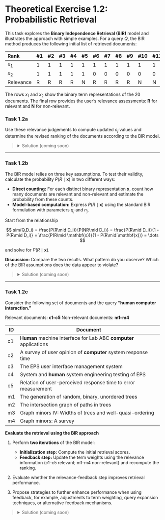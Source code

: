 # Theoretical Exercise 1.2: Probabilistic Retrieval

This task explores the **Binary Independence Retrieval (BIR)** model and illustrates the approach with simple examples. For a query $Q$, the BIR method produces the following initial list of retrieved documents:

| Rank      | #1 | #2 | #3 | #4 | #5 | #6 | #7 | #8 | #9 | #10 | #11 | #12 | #13 | #14 | #15 | #16 | #17 | #18 | #19 | #20 |
| :-------- | :- | :- | :- | :- | :- | :- | :- | :- | :- | :-- | :-- | :-- | :-- | :-- | :-- | :-- | :-- | :-- | :-- | :-- |
| $x_1$     | 1  | 1  | 1  | 1  | 1  | 1  | 1  | 1  | 1  | 1   | 1   | 0   | 0   | 0   | 0   | 0   | 0   | 0   | 0   | 0   |
| $x_2$     | 1  | 1  | 1  | 1  | 1  | 0  | 0  | 0  | 0  | 0   | 0   | 1   | 1   | 1   | 1   | 1   | 1   | 0   | 0   | 0   |
| Relevance | R  | R  | R  | R  | N  | R  | R  | R  | R  | N   | N   | R   | R   | R   | N   | N   | N   | R   | N   | N   |

The rows $x_1$ and $x_2$ show the binary term representations of the 20 documents. The final row provides the user’s relevance assessments: **R** for relevant and **N** for non-relevant.

### Task 1.2a

Use these relevance judgements to compute updated $c_j$ values and determine the revised ranking of the documents according to the BIR model.

> <details>
> <summary>Solution (coming soon)</summary>
> <br>
> Provided after deadline of exercise
> </details>

---

### Task 1.2b

The BIR model relies on three key assumptions. To test their validity, calculate the probability $P(R\mid \mathbf{x})$ in two different ways:

   * **Direct counting:** For each distinct binary representation $\mathbf{x}$, count how many documents are relevant and non-relevant and estimate the probability from these counts.
   * **Model-based computation:** Express $P(R\mid \mathbf{x})$ using the standard BIR formulation with parameters $q_j$ and $n_j$.

Start from the relationship

   $$
       sim(Q,D_i) = \frac{P(R\mid D_i)}{P(NR\mid D_i)}
         = \frac{P(R\mid D_i)}{1 - P(R\mid D_i)}
         = \frac{P(R\mid \mathbf{x})}{1 - P(R\mid \mathbf{x})}
         = \dots
   $$

and solve for $P(R\mid \mathbf{x})$.

**Discussion:** Compare the two results. What pattern do you observe? Which of the BIR assumptions does the data appear to violate?


> <details>
> <summary>Solution (coming soon)</summary>
> <br>
> Provided after deadline of exercise
> </details>

---

### Task 1.2c

Consider the following set of documents and the query **“human computer interaction.”**

Relevant documents: **c1–c5**
Non-relevant documents: **m1–m4**

| ID | Document |
|----|----------|
| c1 | **Human** machine interface for Lab ABC **computer** applications |
| c2 | A survey of user opinion of **computer** system response time |
| c3 | The EPS user interface management system |
| c4 | System and **human** system engineering testing of EPS |
| c5 | Relation of user-perceived response time to error measurement |
| m1 | The generation of random, binary, unordered trees |
| m2 | The intersection graph of paths in trees |
| m3 | Graph minors IV: Widths of trees and well-quasi-ordering |
| m4 | Graph minors: A survey |



**Evaluate the retrieval using the BIR approach**

1. Perform **two iterations** of the BIR model:

   * **Initialization step:** Compute the initial retrieval scores.
   * **Feedback step:** Update the term weights using the relevance information (c1–c5 relevant; m1–m4 non-relevant) and recompute the ranking.

2. Evaluate whether the relevance-feedback step improves retrieval performance.

3. Propose strategies to further enhance performance when using feedback, for example, adjustments to term weighting, query expansion techniques, or alternative feedback mechanisms.


> <details>
> <summary>Solution (coming soon)</summary>
> <br>
> Provided after deadline of exercise
> </details>